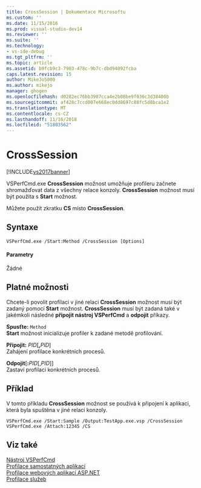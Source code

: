 ```yaml
---
title: CrossSession | Dokumentace Microsoftu
ms.custom: ''
ms.date: 11/15/2016
ms.prod: visual-studio-dev14
ms.reviewer: ''
ms.suite: ''
ms.technology:
- vs-ide-debug
ms.tgt_pltfrm: ''
ms.topic: article
ms.assetid: b9fcb9c3-7903-478c-9b7c-dbd94092fcba
caps.latest.revision: 15
author: MikeJo5000
ms.author: mikejo
manager: ghogen
ms.openlocfilehash: d0282ec76bb3907cca4e2b08be9f036c3d38400b
ms.sourcegitcommit: af428c7ccd007e668ec0dd8697c88fc5d8bca1e2
ms.translationtype: MT
ms.contentlocale: cs-CZ
ms.lasthandoff: 11/16/2018
ms.locfileid: "51803562"
---
```

# <a name="crosssession"></a>CrossSession
[!INCLUDE[vs2017banner](../includes/vs2017banner.md)]

VSPerfCmd.exe **CrossSession** možnost umožňuje profileru začnete shromažďovat data z všechny relace konzoly. **CrossSession** možnost musí být použita s **Start** možnost.  
  
 Můžete použít zkratku **CS** místo **CrossSession**.  
  
## <a name="syntax"></a>Syntaxe  
  
```  
VSPerfCmd.exe /Start:Method /CrossSession [Options]  
```  
  
#### <a name="parameters"></a>Parametry  
 Žádné  
  
## <a name="valid-options"></a>Platné možnosti  
 Chcete-li povolit profilaci v jiné relaci **CrossSession** možnost musí být zadaný pomocí **Start** možnost. **CrossSession** musí být zadaná také v jakémkoli následné **připojit nástroj VSPerfCmd** a **odpojit** příkazy.  
  
 **Spusťte:** `Method`  
 **Start** možnost inicializuje profiler k zadané metodě profilování.  
  
 **Připojit:** _PID_[**,**_PID_]  
 Zahájení profilace konkrétních procesů.  
  
 **Odpojit**[**:**_PID_[,_PID_]]  
 Zastaví profilaci konkrétních procesů.  
  
## <a name="example"></a>Příklad  
 V tomto příkladu **CrossSession** možnost se používá k připojení k aplikaci, která byla spuštěna v jiné relaci konzoly.  
  
```  
VSPerfCmd.exe /Start:Sample /Output:TestApp.exe.vsp /CrossSession  
VSPerfCmd.exe /Attach:12345 /CS  
```  
  
## <a name="see-also"></a>Viz také  
 [Nástroj VSPerfCmd](../profiling/vsperfcmd.md)   
 [Profilace samostatných aplikací](../profiling/command-line-profiling-of-stand-alone-applications.md)   
 [Profilace webových aplikací ASP.NET](../profiling/command-line-profiling-of-aspnet-web-applications.md)   
 [Profilace služeb](../profiling/command-line-profiling-of-services.md)



